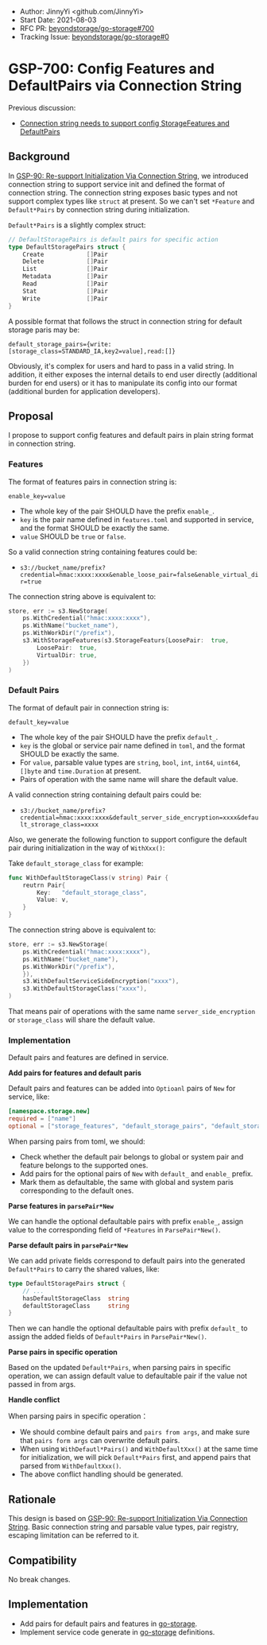 - Author: JinnyYi <github.com/JinnyYi>
- Start Date: 2021-08-03
- RFC PR: [beyondstorage/go-storage#700](https://github.com/beyondstorage/go-storage/issues/700)
- Tracking Issue: [beyondstorage/go-storage#0](https://github.com/beyondstorage/go-storage/issues/0)

# GSP-700: Config Features and DefaultPairs via Connection String

Previous discussion:

- [Connection string needs to support config StorageFeatures and DefaultPairs](https://github.com/beyondstorage/go-storage/issues/680)

## Background

In [GSP-90: Re-support Initialization Via Connection String](./90-re-support-initialization-via-connection-string.md), we introduced connection string to support service init and defined the format of connection string. 
The connection string exposes basic types and not support complex types like `struct` at present. So we can't set `*Feature` and `Default*Pairs` by connection string during initialization.

`Default*Pairs` is a slightly complex struct:

```go
// DefaultStoragePairs is default pairs for specific action
type DefaultStoragePairs struct {
	Create            []Pair
	Delete            []Pair
	List              []Pair
	Metadata          []Pair
	Read              []Pair
	Stat              []Pair
	Write             []Pair
}
```

A possible format that follows the struct in connection string for default storage paris may be:

`default_storage_pairs={write:[storage_class=STANDARD_IA,key2=value],read:[]}`

Obviously, it's complex for users and hard to pass in a valid string. In addition, it either exposes the internal details to end user directly (additional burden for end users) or it has to manipulate its config into our format (additional burden for application developers).

## Proposal

I propose to support config features and default pairs in plain string format in connection string.

### Features

The format of features pairs in connection string is:

`enable_key=value`

- The whole key of the pair SHOULD have the prefix `enable_`.
- `key` is the pair name defined in `features.toml` and supported in service, and the format SHOULD be exactly the same.
- `value` SHOULD be `true` or `false`.

So a valid connection string containing features could be:

- `s3://bucket_name/prefix?credential=hmac:xxxx:xxxx&enable_loose_pair=false&enable_virtual_dir=true`

The connection string above is equivalent to:

```go
store, err := s3.NewStorage(
	ps.WithCredential("hmac:xxxx:xxxx"),
	ps.WithName("bucket_name"),
	ps.WithWorkDir("/prefix"),
	s3.WithStorageFeatures(s3.StorageFeaturs{LoosePair:  true,
		LoosePair:  true,
		VirtualDir: true,
    })
)
```

### Default Pairs

The format of default pair in connection string is:

`default_key=value`

- The whole key of the pair SHOULD have the prefix `default_`.
- `key` is the global or service pair name defined in `toml`, and the format SHOULD be exactly the same.
- For `value`, parsable value types are `string`, `bool`, `int`, `int64`, `uint64`, `[]byte` and `time.Duration` at present.
- Pairs of operation with the same name will share the default value.

A valid connection string containing default pairs could be:

- `s3://bucket_name/prefix?credential=hmac:xxxx:xxxx&default_server_side_encryption=xxxx&default_strorage_class=xxxx`

Also, we generate the following function to support configure the default pair during initialization in the way of `WithXxx()`:

Take `default_storage_class` for example:

```go
func WithDefaultStorageClass(v string) Pair {
	reutrn Pair{
		Key:   "default_storage_class",
		Value: v,
	}
}
```

The connection string above is equivalent to:

```go
store, err := s3.NewStorage(
	ps.WithCredential("hmac:xxxx:xxxx"),
	ps.WithName("bucket_name"),
	ps.WithWorkDir("/prefix"),
    }), 
    s3.WithDefaultServiceSideEncryption("xxxx"),
    s3.WithDefaultStorageClass("xxxx"),
)
```

That means pair of operations with the same name `server_side_encryption` or `storage_class` will share the default value.

### Implementation

 Default pairs and features are defined in service.

**Add pairs for features and default paris**

Default pairs and features can be added into `Optioanl` pairs of `New` for service, like:

```toml
[namespace.storage.new]
required = ["name"]
optional = ["storage_features", "default_storage_pairs", "default_storage_class", "enable_virtual_dir"]
```

When parsing pairs from toml, we should:

- Check whether the default pair belongs to global or system pair and feature belongs to the supported ones.
- Add pairs for the optional pairs of `New` with `default_` and `enable_` prefix.
- Mark them as defaultable, the same with global and system paris corresponding to the default ones. 

**Parse features in `parsePair*New`**

We can handle the optional defaultable pairs with prefix `enable_`, assign value to the corresponding field of `*Features` in `ParsePair*New()`.

**Parse default pairs in `parsePair*New`**

We can add private fields correspond to default pairs into the generated `Default*Pairs` to carry the shared values, like:

```go
type DefaultStoragePairs struct {
	// ...
	hasDefaultStorageClass  string
	defaultStorageClass     string
}
```

Then we can handle the optional defaultable pairs with prefix `default_` to assign the added fields of `Default*Pairs` in `ParsePair*New()`.

**Parse pairs in specific operation**

Based on the updated `Default*Pairs`, when parsing pairs in specific operation, we can assign default value to defaultable pair if the value not passed in from args.

**Handle conflict**

When parsing pairs in specific operation：

- We should combine default pairs and `pairs from args`, and make sure that `pairs form args` can overwrite default pairs.
- When using `WithDefautl*Pairs()` and `WithDefaultXxx()` at the same time for initialization, we will pick `Default*Pairs` first, and append pairs that parsed from `WithDefaultXxx()`.
- The above conflict handling should be generated.

## Rationale

This design is based on [GSP-90: Re-support Initialization Via Connection String]. Basic connection string and parsable value types, pair registry, escaping limitation can be referred to it.

## Compatibility

No break changes.

## Implementation

- Add pairs for default pairs and features in [go-storage].
- Implement service code generate in [go-storage] definitions.

[GSP-90: Re-support Initialization Via Connection String]: ./90-re-support-initialization-via-connection-string.md
[go-storage]: https://github.com/beyondstorage/go-storage
